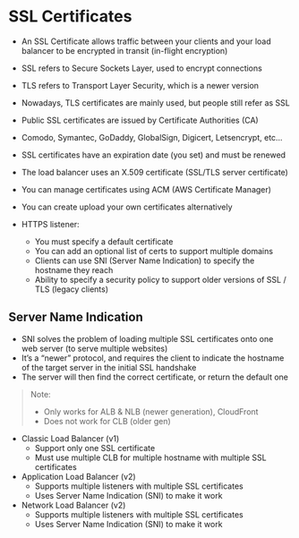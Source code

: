 # SSL Certificates

* An SSL Certificate allows traffic between your clients and your load balancer to be encrypted in transit (in-flight encryption)
* SSL refers to Secure Sockets Layer, used to encrypt connections
* TLS refers to Transport Layer Security, which is a newer version
* Nowadays, TLS certificates are mainly used, but people still refer as SSL
* Public SSL certificates are issued by Certificate Authorities (CA)
* Comodo, Symantec, GoDaddy, GlobalSign, Digicert, Letsencrypt, etc…
* SSL certificates have an expiration date (you set) and must be renewed

* The load balancer uses an X.509 certificate (SSL/TLS server certificate)
* You can manage certificates using ACM (AWS Certificate Manager)
* You can create upload your own certificates alternatively
* HTTPS listener:
  * You must specify a default certificate
  * You can add an optional list of certs to support multiple domains
  * Clients can use SNI (Server Name Indication) to specify the hostname they reach
  * Ability to specify a security policy to support older versions of SSL / TLS (legacy clients)

## Server Name Indication

* SNI solves the problem of loading multiple SSL certificates onto one web server (to serve multiple websites)
* It’s a “newer” protocol, and requires the client to indicate the hostname of the target server in the initial SSL handshake
* The server will then find the correct certificate, or return the default one
> Note:
> * Only works for ALB & NLB (newer generation), CloudFront
> * Does not work for CLB (older gen)

* Classic Load Balancer (v1)
  * Support only one SSL certificate
  * Must use multiple CLB for multiple hostname with multiple SSL certificates
* Application Load Balancer (v2)
  * Supports multiple listeners with multiple SSL certificates
  * Uses Server Name Indication (SNI) to make it work
* Network Load Balancer (v2)
  * Supports multiple listeners with multiple SSL certificates
  * Uses Server Name Indication (SNI) to make it work
